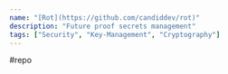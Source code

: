 ```yaml
---
name: "[Rot](https://github.com/candiddev/rot)"
description: "Future proof secrets management"
tags: ["Security", "Key-Management", "Cryptography"]
---
```

#repo